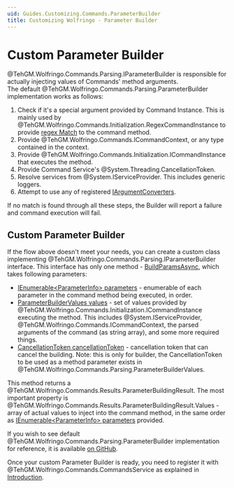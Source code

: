 ```yaml
---
uid: Guides.Customizing.Commands.ParameterBuilder
title: Customizing Wolfringo - Parameter Builder
---
```


# Custom Parameter Builder
@TehGM.Wolfringo.Commands.Parsing.IParameterBuilder is responsible for actually injecting values of Commands' method arguments.  
The default @TehGM.Wolfringo.Commands.Parsing.ParameterBuilder implementation works as follows:
1. Check if it's a special argument provided by Command Instance. This is mainly used by @TehGM.Wolfringo.Commands.Initialization.RegexCommandInstance to provide [regex Match](xref:System.Text.RegularExpressions.Match) to the command method.
2. Provide @TehGM.Wolfringo.Commands.ICommandContext, or any type contained in the context.
3. Provide @TehGM.Wolfringo.Commands.Initialization.ICommandInstance that executes the method.
4. Provide Command Service's @System.Threading.CancellationToken.
5. Resolve services from @System.IServiceProvider. This includes generic loggers.
6. Attempt to use any of registered [IArgumentConverters](xref:TehGM.Wolfringo.Commands.Parsing.IArgumentConverter).

If no match is found through all these steps, the Builder will report a failure and command execution will fail.

## Custom Parameter Builder
If the flow above doesn't meet your needs, you can create a custom class implementing @TehGM.Wolfringo.Commands.Parsing.IParameterBuilder interface. This interface has only one method - [BuildParamsAsync](xref:TehGM.Wolfringo.Commands.Parsing.IParameterBuilder.BuildParamsAsync(System.Collections.Generic.IEnumerable{System.Reflection.ParameterInfo},TehGM.Wolfringo.Commands.Parsing.ParameterBuilderValues,System.Threading.CancellationToken)), which takes following parameters:
- [IEnumerable\<ParameterInfo\> parameters](xref:System.Collections.Generic.IEnumerable`1) - enumerable of each parameter in the command method being executed, in order.
- [ParameterBuilderValues values](xref:TehGM.Wolfringo.Commands.Parsing.ParameterBuilderValues) - set of values provided by @TehGM.Wolfringo.Commands.Initialization.ICommandInstance executing the method. This includes @System.IServiceProvider, @TehGM.Wolfringo.Commands.ICommandContext, the parsed arguments of the command (as string array), and some more required things.
- [CancellationToken cancellationToken](xref:System.Threading.CancellationToken) - cancellation token that can cancel the building. Note: this is only for builder, the CancellationToken to be used as a method parameter exists in @TehGM.Wolfringo.Commands.Parsing.ParameterBuilderValues.

This method returns a @TehGM.Wolfringo.Commands.Results.ParameterBuildingResult. The most important property is @TehGM.Wolfringo.Commands.Results.ParameterBuildingResult.Values - array of actual values to inject into the command method, in the same order as [IEnumerable\<ParameterInfo\> parameters](xref:System.Collections.Generic.IEnumerable`1) provided.

If you wish to see default @TehGM.Wolfringo.Commands.Parsing.ParameterBuilder implementation for reference, it is available [on GitHub](https://github.com/TehGM/Wolfringo/blob/master/Wolfringo.Commands/Parsing/ParameterBuilder.cs).

Once your custom Parameter Builder is ready, you need to register it with @TehGM.Wolfringo.Commands.CommandsService as explained in [Introduction](xref:Guides.Customizing.Intro).